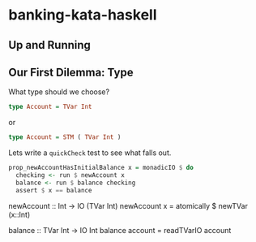 banking-kata-haskell
====================

Up and Running
--------------

Our First Dilemma: Type
----------------------------

What type should we choose?

```Haskell
type Account = TVar Int
```
or

```Haskell
type Account = STM ( TVar Int )
```

Lets write a ``quickCheck`` test to see what falls out.

```Haskell
prop_newAccountHasInitialBalance x = monadicIO $ do
  checking <- run $ newAccount x
  balance <- run $ balance checking
  assert $ x == balance
```

newAccount :: Int -> IO (TVar Int)
newAccount x = atomically $ newTVar (x::Int)

balance :: TVar Int -> IO Int
balance account = readTVarIO account

